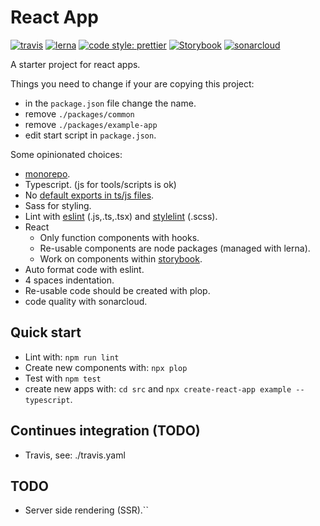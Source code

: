 # React App

[![travis](https://api.travis-ci.com/DWethmar/react-app.svg?branch=master)](https://travis-ci.com/DWethmar/react-app)
[![lerna](https://img.shields.io/badge/maintained%20with-lerna-cc00ff.svg)](https://lerna.js.org/)
[![code style: prettier](https://img.shields.io/badge/code_style-prettier-ff69b4.svg?style=flat-square)](https://github.com/prettier/prettier)
[![Storybook](https://cdn.jsdelivr.net/gh/storybooks/brand@master/badge/badge-storybook.svg)](https://storybook.js.org/)
[![sonarcloud](https://sonarcloud.io/api/project_badges/measure?project=DWethmar_react-app&metric=alert_status)](https://sonarcloud.io/dashboard?id=DWethmar_react-app)

A starter project for react apps.

Things you need to change if your are copying this project:

- in the `package.json` file change the name.
- remove `./packages/common`
- remove `./packages/example-app`
- edit start script in `package.json`.

Some opinionated choices:

- [monorepo](https://lerna.js.org/).
- Typescript. (js for tools/scripts is ok)
- No [default exports in ts/js files](https://basarat.gitbooks.io/typescript/docs/tips/defaultIsBad.html).
- Sass for styling.
- Lint with [eslint](https://eslint.org/) (.js,.ts,.tsx) and [stylelint](stylelint.io) (.scss).
- React
  - Only function components with hooks.
  - Re-usable components are node packages (managed with lerna).
  - Work on components within [storybook](https://storybook.js.org/).
- Auto format code with eslint.
- 4 spaces indentation.
- Re-usable code should be created with plop.
- code quality with sonarcloud.

## Quick start

- Lint with: `npm run lint`
- Create new components with: `npx plop`
- Test with `npm test`
- create new apps with: `cd src` and `npx create-react-app example --typescript`.

## Continues integration (TODO)

- Travis, see: ./travis.yaml

## TODO

- Server side rendering (SSR).``
